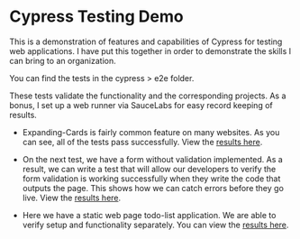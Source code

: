 # Cypress Testing Demo

This is a demonstration of features and capabilities of Cypress for testing web applications. I have put this together in order to demonstrate the skills I can bring to an organization.

You can find the tests in the cypress > e2e folder.

These tests validate the functionality and the corresponding projects. As a bonus, I set up a web runner via SauceLabs for easy record keeping of results.

- Expanding-Cards is fairly common feature on many websites. As you can see, all of the tests pass successfully. View the [results here](https://app.saucelabs.com/tests/523ac8a2e3da4fd3b76d8da36eacc3b5).

- On the next test, we have a form without validation implemented. As a result, we can write a test that will allow our developers to verify the form validation is working successfully when they write the code that outputs the page. This shows how we can catch errors before they go live. View the [results here](https://app.saucelabs.com/tests/fc13c51d37e647c6907821ee872fd3e6).

- Here we have a static web page todo-list application. We are able to verify setup and functionality separately. You can view the [results here](https://app.saucelabs.com/tests/45b2de6eef334a35b44ba19b8e2abc79).

